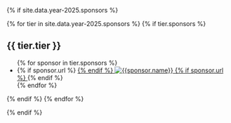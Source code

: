 {% if site.data.year-2025.sponsors %} 

{% for tier in site.data.year-2025.sponsors %}
  {% if tier.sponsors %}

  <h2 class="tier-title">{{ tier.tier }}</h2>
  <ul class="sponsor-list">
    {% for sponsor in tier.sponsors %}
      <li class="sponsor-list__item">
        {% if sponsor.url %}
        <a href="{{ sponsor.url }}" target="_blank">
        {% endif %}      
        <img src="{{ sponsor.image }}" alt="{{sponsor.name}}" class="sponsor-list__img sponsor-list__img_tier_{{ tier.tier | replace: ' ', '_' }}">
        {% if sponsor.url %}
        </a>
        {% endif %}
      </li>
    {% endfor %}
  </ul>
  {% endif %}
{% endfor %} 

{% endif %}